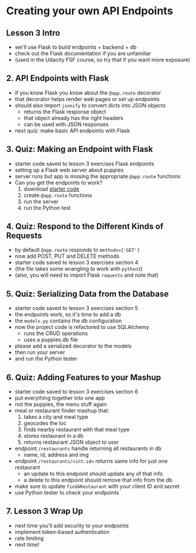 # Creating your own API Endpoints

## Lesson 3 Intro
- we'll use Flask to build endpoints + backend + db
- check out the Flask documentation if you are unfamiliar
- (used in the Udacity FSF course, so try that if you want more exposure)

## 2. API Endpoints with Flask
- if you know Flask you know about the `@app.route` decorator
- that decorator helps render web pages or set up endpoints
- should also import `jsonify` to convert dicts into JSON objects
	- returns the Flask response object
	- that object already has the right headers
	- can be used with JSON responses
- next quiz: make basic API endpoints with Flask

## 3. Quiz: Making an Endpoint with Flask
- starter code saved to lesson 3 exercises Flask endpoints
- setting up a Flask web server about puppies
- server runs but app is missing the appropriate `@app.route` functions
- Can you get the endpoints to work?
	1. download [starter code](https://github.com/udacity/APIs/tree/master/Lesson_3/03_Making%20an%20Endpoint%20with%20Flask/Starter%20Code)
	2. create `@app.route` functions
	3. run the server
	4. run the Python test

## 4. Quiz: Respond to the Different Kinds of Requests
- by default `@app.route` responds to `methods=['GET']`
- now add POST, PUT and DELETE methods
- starter code saved to lesson 3 exercises section 4
- (the file takes some wrangling to work with `python3`)
- (also, you will need to import Flask `requests` and note that)

## 5. Quiz: Serializing Data from the Database
- starter code saved to lesson 3 exercises section 5
- the endpoints work, so it's time to add a db
- the `models.py` contains the db configuration
- now the project code is refactored to use SQLAlchemy
	- runs the CRUD operations
	- uses a puppies.db file 
- please add a serialized decorator to the models
- then run your server
- and run the Python tester

## 6. Quiz: Adding Features to your Mashup
- starter code saved to lesson 3 exercises section 6
- put everything together into one app
- not the puppies, the menu stuff again
- meal or restaurant finder mashup that:
	1. takes a city and meal type
	2. geocodes the loc
	3. finds nearby restaurant with that meal type
	4. stores restaurant in a db
	5. returns restaurant JSON object to user
- endpoint `/restaurants` handle returning all restaurants in db
	- name, id, address and img
- endpoint `/restaurants/<int:id>` returns same info for just one restaurant
	- an update to this endpoint should update any of that info
	- a delete to this endpoint should remove that info from the db
- make sure to update `findARestaurant` with your client ID and secret
- use Python tester to check your endpoints

## 7. Lesson 3 Wrap Up
- next time you'll add security to your endpoints
- implement token-based authentication
- rate limiting
- next time!
